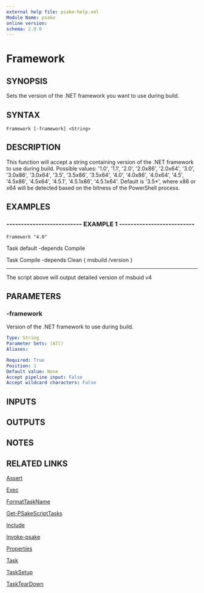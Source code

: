 ```yaml
---
external help file: psake-help.xml
Module Name: psake
online version: 
schema: 2.0.0
---
```


# Framework

## SYNOPSIS
Sets the version of the .NET framework you want to use during build.

## SYNTAX

```
Framework [-framework] <String>
```

## DESCRIPTION
This function will accept a string containing version of the .NET framework to use during build.
Possible values: '1.0', '1.1', '2.0', '2.0x86', '2.0x64', '3.0', '3.0x86', '3.0x64', '3.5', '3.5x86', '3.5x64', '4.0', '4.0x86', '4.0x64', '4.5', '4.5x86', '4.5x64', '4.5.1', '4.5.1x86', '4.5.1x64'.
Default is '3.5*', where x86 or x64 will be detected based on the bitness of the PowerShell process.

## EXAMPLES

### -------------------------- EXAMPLE 1 --------------------------
```
Framework "4.0"
```

Task default -depends Compile

Task Compile -depends Clean {
    msbuild /version
}

-----------
The script above will output detailed version of msbuid v4

## PARAMETERS

### -framework
Version of the .NET framework to use during build.

```yaml
Type: String
Parameter Sets: (All)
Aliases: 

Required: True
Position: 1
Default value: None
Accept pipeline input: False
Accept wildcard characters: False
```

## INPUTS

## OUTPUTS

## NOTES

## RELATED LINKS

[Assert]()

[Exec]()

[FormatTaskName]()

[Get-PSakeScriptTasks]()

[Include]()

[Invoke-psake]()

[Properties]()

[Task]()

[TaskSetup]()

[TaskTearDown]()

